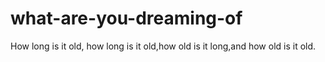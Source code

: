 # what-are-you-dreaming-of
How long is it old, how long is it old,how old is it long,and how old is it old.
